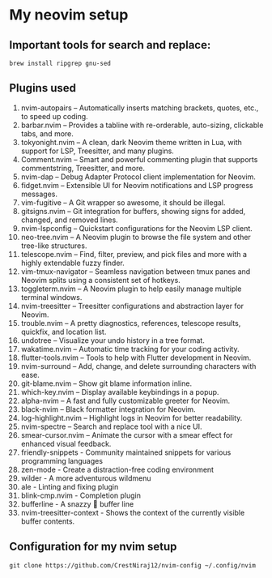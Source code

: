 # My neovim setup

## Important tools for search and replace:
```
brew install ripgrep gnu-sed
```

## Plugins used
1.	nvim-autopairs – Automatically inserts matching brackets, quotes, etc., to speed up coding.
2.	barbar.nvim – Provides a tabline with re-orderable, auto-sizing, clickable tabs, and more.
3.	tokyonight.nvim – A clean, dark Neovim theme written in Lua, with support for LSP, Treesitter, and many plugins.
4.	Comment.nvim – Smart and powerful commenting plugin that supports commentstring, Treesitter, and more.
5.	nvim-dap – Debug Adapter Protocol client implementation for Neovim.
6.	fidget.nvim – Extensible UI for Neovim notifications and LSP progress messages.
7.	vim-fugitive – A Git wrapper so awesome, it should be illegal.
8.	gitsigns.nvim – Git integration for buffers, showing signs for added, changed, and removed lines.
9.	nvim-lspconfig – Quickstart configurations for the Neovim LSP client.
10.	neo-tree.nvim – A Neovim plugin to browse the file system and other tree-like structures.
11.	telescope.nvim – Find, filter, preview, and pick files and more with a highly extendable fuzzy finder.
12.	vim-tmux-navigator – Seamless navigation between tmux panes and Neovim splits using a consistent set of hotkeys.
13.	toggleterm.nvim – A Neovim plugin to help easily manage multiple terminal windows.
14.	nvim-treesitter – Treesitter configurations and abstraction layer for Neovim.
15.	trouble.nvim – A pretty diagnostics, references, telescope results, quickfix, and location list.
16.	undotree – Visualize your undo history in a tree format.
17.	wakatime.nvim – Automatic time tracking for your coding activity.
18.	flutter-tools.nvim – Tools to help with Flutter development in Neovim.
19.	nvim-surround – Add, change, and delete surrounding characters with ease.
20.	git-blame.nvim – Show git blame information inline.
21.	which-key.nvim – Display available keybindings in a popup.
22.	alpha-nvim – A fast and fully customizable greeter for Neovim.
23.	black-nvim – Black formatter integration for Neovim.
24.	log-highlight.nvim – Highlight logs in Neovim for better readability.
25.	nvim-spectre – Search and replace tool with a nice UI.
26.	smear-cursor.nvim – Animate the cursor with a smear effect for enhanced visual feedback.
27. friendly-snippets - Community maintained snippets for various programming languages
28. zen-mode - Create a distraction-free coding environment 
29. wilder - A more adventurous wildmenu
30. ale - Linting and fixing plugin 
31. blink-cmp.nvim - Completion plugin 
32. bufferline - A snazzy 💅 buffer line
33. nvim-treesitter-context - Shows the context of the currently visible buffer contents. 

## Configuration for my nvim setup

```
git clone https://github.com/CrestNiraj12/nvim-config ~/.config/nvim
```
